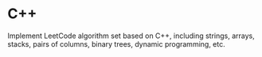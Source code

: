 # C++
Implement LeetCode algorithm set based on C++, including strings, arrays, stacks, pairs of columns, binary trees, dynamic programming, etc.
